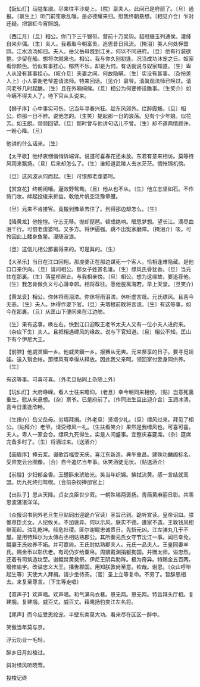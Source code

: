 <!-- { "loadSidebar": true } -->
【翫仙灯】马隘车塡。尽来往平沙堤上。〔院〕禀夫人。此间已是府前了。〔旦〕通报。〔禀生上〕听门前笙歌乱嚷。是必德耀来归。慰我终朝悬想。〔相见介合〕乍对还疑。把银缸今宵照朗。

〔西江月〕〔旦〕相公。你门下三千锦带。营前十万吴钩。貂冠缀玉列通侯。灌绛自来非偶。〔生〕夫人。我看取今朝富贵。追思昔日风流。〔掩泪〕美人何处狎盟鸥。江水汤汤如旧。夫人。岳父岳母旣到江关。何以不同进府。〔旦〕他有行装欲整。少留在船。想将次就来也。相公。我与你久别初逢。况当成功沐宠之日。奴家看你颜色。恰似有事挂心。郁然不乐。却是为何。有话就说与奴家知道。〔生〕卑人从没有甚事挂心。〔叹介旦〕夫妻之间。何故隐瞒。〔生〕实没有甚事。〔杂扮差人上〕小人蒙谢老爷差请法师。特来回话。〔见介〕禀爷。淸眞观法师已唤过。请问老爷几时起醮。〔生〕且在外厢伺候。〔旦〕相公为何要修设醮事。〔生笑介〕如今瞒不得夫人了。待下官从头说来。 

【狮子序】心中事实可伤。记当年寻春兴狂。趁东风郊外。烂醉霞觞。〔旦〕相公。你那一日不醉。说他怎的。〔生笑〕提起那一日的浪荡。见有个少年娘。似花芳。如玉朗。频频回望。〔旦〕那时曾与他讲句话儿不曾。〔生〕却不道两情顾许。一盼心降。〔旦〕 

他讲的什么话来。〔生〕 

【太平歌】他纾衷悃悄悄诉端详。说道可喜春花还未放。东君有意来相访。莫等待风雨来飘扬。〔旦〕后来却怎么了。〔生〕谁知道武陵人去水茫茫。惆怅锦机傍。

〔旦〕这风波从何而起。〔生〕可恨那老虔婆呵。 

【赏宫花】终朝闹嚷。逼效野鸳鸯。〔旦〕他从也不从。〔生〕他立志坚如石。不作倚门妆。衅起投梭来折齿。敎他片帆空泛豫章艭。

〔旦〕元来不肯接客。竟搬到豫章去住了。到得那边却怎么。〔生〕 

【降黄龙】他惶惶。守志无移。抛却琵琶。顿成绝响。眠思梦想。望长江。滴尽血泪千行。可恨老虔婆呵。又多方。将伊逼强。跳不出寃家磨障。〔掩泪介〕咳。可怜因此上餧身鱼鳖。漫随波浪。

〔旦〕这信儿相公那裏得来的。可是眞的。〔生〕 

【大圣乐】当日在江口回翔。那虔婆正在那边谋死一个客人。恰相逢难隐藏。是他口口亲供向。〔旦〕请问相公。那女子姓甚名谁。〔生〕缥风氏骨犹香。〔旦〕当元住在那裏。〔生〕落星桥居止。与我相亲傍。〔旦〕相公。想为这缘故。要追荐他。〔生〕我怎肯做负义亏心薄幸郞。相将荐往。愿他脱离海若。早上天堂。〔旦笑介〕 

【黄龙衮】相公。你休将雨泪滂。你休将雨泪滂。休听虚言诳。元氏缥风。且喜今无恙。〔生〕夫人。休得作耍下官。〔旦〕夫壻根前敢将言谎。〔生〕有这等事。如今在那裏。〔旦〕从匡山下便同来在江边舫。

〔生〕果有这事。唤左右。快到江口迎取王老爷太夫人又有一位小夫人进府来。〔杂应下生〕夫人。且把相遇缥风的缘故。说与下官知道。〔旦〕相公不知。匡山下有个伊尼大王。 

【前腔】他威灵鎭一乡。他威灵鎭一乡。报赛从无爽。元来祭享的日子。要寻觅娇娃。送入销金帐。那缥风有幸得从释放。因此我父亲呵。领回家付妾身同供养。〔生〕 

有这等事。可喜可喜。〔外老旦贴同上杂随上外〕 

【玩仙灯】大府峥嵘。看人士往来瞻仰。〔老旦〕幸今朝同来相傍。〔贴〕岂意死裏重生。慰从来悬想。〔杂〕禀爷。已是府前了。〔作同进生旦出迎介合〕玉润冰淸。喜今日重逢欣畅。

〔生揖介〕岳父岳母。劣壻拜揖。〔外老旦〕贤壻少礼。〔旦〕缥风过来。拜见了相公。〔贴拜介〕老爷。请受缥风一礼。〔生扶看笑介〕果然是我缥风也。可喜可喜。夫人。卑人一家会合。缥风九死得生。实是人间盛事。宜整庆喜筵席。〔杂〕筵席完备多时了。〔生〕将酒过来。〔送酒介〕 

【画眉序】捧云浆。谩歌百福受天庆。喜江东新造。典午重昌。建殊功麟阁标名。受异宠云台图像。〔合〕自今追忆当年事。休笑酒徒无状。〔贴送酒介〕 

【前腔】少妇郁金香。玉醴斟来琥珀光。笑当年织锦。拂拭流黄。感一言结就鸾盟。历九死终归鸳幌。〔合前杂扮捧册官上〕 

【出队子】恩从天降。贞女良臣世少双。一朝殊锡两褒扬。靑简黄麻丽日彰。共羡恩波湛湛洋洋。

〔众报诏书到外老旦生旦贴同出迎跪介官读〕圣旨已到。跪听宣读。皇帝诏曰。朕惟荩臣贞女。人纪攸关。不加褒异。何以示风。朕实不德。遭家不造。王敦钱凤相继而起。浊乱乾坤。倾危社稷。匪尔谢鲲忠诚贯日。先斩元凶。江左弹丸几于不屋。是用特拜尔为太傅右丞相姑熟郡公。其所奏元氏女守节沈江一事。闻已幸免。鲲妻王氏收养不妬。并可嘉尙。王氏封姑熟郡夫人。元氏一品夫人。王鉴同妻羊氏。赐金币以彰优老。有司仍岁给粟帛。周顗戴渊捐躯狥国。并赠太师。谥忠烈。还着有司筑造坟茔。谢鲲焚黄奠祭。伊尼王阴兵助阵。极为奇异。特赐金五百两。增修庙宇。改谥忠义大王。播吿郡国。用知朕敦尙至意。钦哉。谢恩。〔众山呼毕起生等〕天使大人拜揖。请少坐待茶。〔官〕圣上立等复命。不劳了。暂辞恩相去。来复至尊言。〔下生等走唱〕 

【双声子】欢声唱。欢声唱。和气满乌衣巷。恩无两。恩无两。特旨拜头厅相。复建剏。复建剏。威百丈。威百丈。藉鹰扬豹变江左名将。

【尾声】而今应受恩纶宠。半壁东南莫大功。看来尽在区区一醉中。

笑傲当年莫与京。

浮云功业一毛轻。

醉乡日月如梭过。

斜对缥风听晓莺。 

投梭记终 

